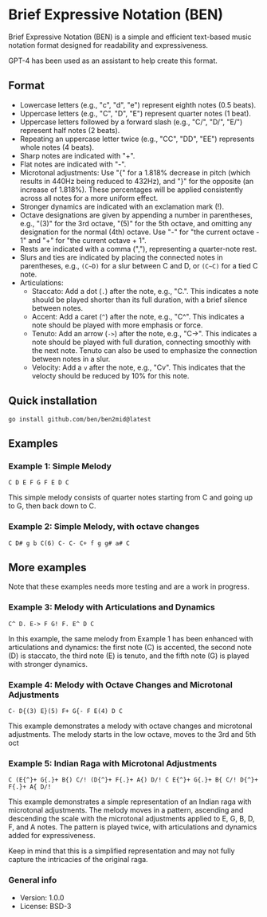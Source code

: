 # Brief Expressive Notation (BEN)

Brief Expressive Notation (BEN) is a simple and efficient text-based music notation format designed for readability and expressiveness.

GPT-4 has been used as an assistant to help create this format.

## Format

- Lowercase letters (e.g., "c", "d", "e") represent eighth notes (0.5 beats).
- Uppercase letters (e.g., "C", "D", "E") represent quarter notes (1 beat).
- Uppercase letters followed by a forward slash (e.g., "C/", "D/", "E/") represent half notes (2 beats).
- Repeating an uppercase letter twice (e.g., "CC", "DD", "EE") represents whole notes (4 beats).
- Sharp notes are indicated with "+".
- Flat notes are indicated with "-".
- Microtonal adjustments: Use "{" for a 1.818% decrease in pitch (which results in 440Hz being reduced to 432Hz), and "}" for the opposite (an increase of 1.818%). These percentages will be applied consistently across all notes for a more uniform effect.
- Stronger dynamics are indicated with an exclamation mark (!).
- Octave designations are given by appending a number in parentheses, e.g., "(3)" for the 3rd octave, "(5)" for the 5th octave, and omitting any designation for the normal (4th) octave. Use "-" for "the current octave - 1" and "+" for "the current octave + 1".
- Rests are indicated with a comma (","), representing a quarter-note rest.
- Slurs and ties are indicated by placing the connected notes in parentheses, e.g., `(C~D)` for a slur between C and D, or `(C~C)` for a tied C note.
- Articulations:
  - Staccato: Add a dot (`.`) after the note, e.g., "C.". This indicates a note should be played shorter than its full duration, with a brief silence between notes.
  - Accent: Add a caret (`^`) after the note, e.g., "C^". This indicates a note should be played with more emphasis or force.
  - Tenuto: Add an arrow (`->`) after the note, e.g., "C->". This indicates a note should be played with full duration, connecting smoothly with the next note. Tenuto can also be used to emphasize the connection between notes in a slur.
  - Velocity: Add a `v` after the note, e.g., "Cv". This indicates that the velocty should be reduced by 10% for this note.

## Quick installation

    go install github.com/ben/ben2mid@latest

## Examples

### Example 1: Simple Melody

    C D E F G F E D C

This simple melody consists of quarter notes starting from C and going up to G, then back down to C.

### Example 2: Simple Melody, with octave changes

    C D# g b C(6) C- C- C+ f g g# a# C

## More examples

Note that these examples needs more testing and are a work in progress.

### Example 3: Melody with Articulations and Dynamics

    C^ D. E-> F G! F. E^ D C

In this example, the same melody from Example 1 has been enhanced with articulations and dynamics: the first note (C) is accented, the second note (D) is staccato, the third note (E) is tenuto, and the fifth note (G) is played with stronger dynamics.

### Example 4: Melody with Octave Changes and Microtonal Adjustments

    C- D{(3) E}(5) F+ G{- F E(4) D C

This example demonstrates a melody with octave changes and microtonal adjustments. The melody starts in the low octave, moves to the 3rd and 5th oct

### Example 5: Indian Raga with Microtonal Adjustments

    C (E{^}+ G{.}+ B{) C/! (D{^}+ F{.}+ A{) D/! C E{^}+ G{.}+ B{ C/! D{^}+ F{.}+ A{ D/!

This example demonstrates a simple representation of an Indian raga with microtonal adjustments. The melody moves in a pattern, ascending and descending the scale with the microtonal adjustments applied to E, G, B, D, F, and A notes. The pattern is played twice, with articulations and dynamics added for expressiveness.

Keep in mind that this is a simplified representation and may not fully capture the intricacies of the original raga.

### General info

* Version: 1.0.0
* License: BSD-3
